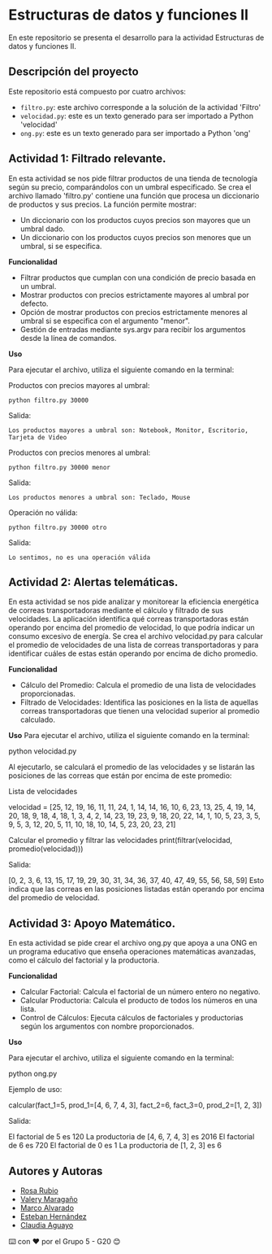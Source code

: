 # Estructuras de datos y funciones II
En este repositorio se presenta el desarrollo para la actividad Estructuras de datos y funciones II.

## Descripción del proyecto

Este repositorio está compuesto por cuatro archivos: 
  - ```filtro.py```: este archivo corresponde a la solución de la actividad 'Filtro'
  - ```velocidad.py```: este es un texto generado para ser importado a Python 'velocidad'
  - ```ong.py```: este es un texto generado para ser importado a Python 'ong'

## Actividad 1: Filtrado relevante.

En esta actividad se nos pide filtrar productos de una tienda de tecnología según su precio, comparándolos con un umbral especificado. Se crea el archivo llamado 'filtro.py' contiene una función que procesa un diccionario de productos y sus precios. La función permite mostrar:

- Un diccionario con los productos cuyos precios son mayores que un umbral dado.
- Un diccionario con los productos cuyos precios son menores que un umbral, si se especifica.

**Funcionalidad**

- Filtrar productos que cumplan con una condición de precio basada en un umbral.
- Mostrar productos con precios estrictamente mayores al umbral por defecto.
- Opción de mostrar productos con precios estrictamente menores al umbral si se especifica con el argumento "menor".
- Gestión de entradas mediante sys.argv para recibir los argumentos desde la línea de comandos.

**Uso**

Para ejecutar el archivo, utiliza el siguiente comando en la terminal:

Productos con precios mayores al umbral:
```
python filtro.py 30000
```
Salida:
```
Los productos mayores a umbral son: Notebook, Monitor, Escritorio, Tarjeta de Video
```

Productos con precios menores al umbral:
```
python filtro.py 30000 menor
```
Salida:
```
Los productos menores a umbral son: Teclado, Mouse
```

Operación no válida:
```
python filtro.py 30000 otro
```
Salida:
```
Lo sentimos, no es una operación válida
```

## Actividad 2: Alertas telemáticas.

En esta actividad se nos pide analizar y monitorear la eficiencia energética de correas transportadoras mediante el cálculo y filtrado de sus velocidades. La aplicación identifica qué correas transportadoras están operando por encima del promedio de velocidad, lo que podría indicar un consumo excesivo de energía. Se crea el archivo velocidad.py para calcular el promedio de velocidades de una lista de correas transportadoras y para identificar cuáles de estas están operando por encima de dicho promedio.

**Funcionalidad**

- Cálculo del Promedio: Calcula el promedio de una lista de velocidades proporcionadas.
- Filtrado de Velocidades: Identifica las posiciones en la lista de aquellas correas transportadoras que tienen una velocidad superior al promedio calculado.

**Uso**
Para ejecutar el archivo, utiliza el siguiente comando en la terminal:

python velocidad.py

Al ejecutarlo, se calculará el promedio de las velocidades y se listarán las posiciones de las correas que están por encima de este promedio:

Lista de velocidades

velocidad = [25, 12, 19, 16, 11, 11, 24, 1,
14, 14, 16, 10, 6, 23, 13, 25, 4, 19,
14, 20, 18, 9, 18, 4, 18, 1, 3, 4, 2,
14, 23, 19, 23, 9, 18, 20, 22, 14, 1,
10, 5, 23, 3, 5, 9, 5, 3, 12, 20, 5,
11, 10, 18, 10, 14, 5, 23, 20, 23, 21]

Calcular el promedio y filtrar las velocidades
print(filtrar(velocidad, promedio(velocidad)))

Salida:

[0, 2, 3, 6, 13, 15, 17, 19, 29, 30, 31, 34, 36, 37, 40, 47, 49, 55, 56, 58, 59]
Esto indica que las correas en las posiciones listadas están operando por encima del promedio de velocidad.

## Actividad 3: Apoyo Matemático.

En esta actividad se pide crear el archivo ong.py que apoya a una ONG en un programa educativo que enseña operaciones matemáticas avanzadas, como el cálculo del factorial y la productoria.

**Funcionalidad**

- Calcular Factorial: Calcula el factorial de un número entero no negativo.
- Calcular Productoria: Calcula el producto de todos los números en una lista.
- Control de Cálculos: Ejecuta cálculos de factoriales y productorias según los argumentos con nombre proporcionados.

**Uso**

Para ejecutar el archivo, utiliza el siguiente comando en la terminal:

python ong.py


Ejemplo de uso:

calcular(fact_1=5, prod_1=[4, 6, 7, 4, 3], fact_2=6, fact_3=0, prod_2=[1, 2, 3])

Salida:

El factorial de 5 es 120
La productoria de [4, 6, 7, 4, 3] es 2016
El factorial de 6 es 720
El factorial de 0 es 1
La productoria de [1, 2, 3] es 6




## Autores y Autoras

- [Rosa Rubio](https://github.com/PaulinaRubioP)
- [Valery Maragaño](https://github.com/Valyxp)
- [Marco Alvarado](https://github.com/7pixel-cl)
- [Esteban Hernández](https://github.com/stivhc)
- [Claudia Aguayo](https://github.com/aguayo40)

⌨️ con ❤️ por el Grupo 5 - G20 😊
